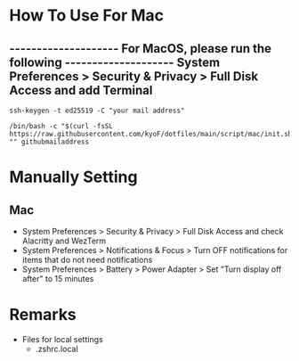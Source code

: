 # How To Use For Mac

-------------------- For MacOS, please run the following --------------------
System Preferences > Security & Privacy > Full Disk Access and add Terminal
-----------------------------------------------------------------------------

```
ssh-keygen -t ed25519 -C "your mail address"
```

```
/bin/bash -c "$(curl -fsSL https://raw.githubusercontent.com/kyoF/dotfiles/main/script/mac/init.sh)" "" githubmailaddress
```

# Manually Setting
## Mac
* System Preferences > Security & Privacy > Full Disk Access and check Alacritty and WezTerm
* System Preferences > Notifications & Focus > Turn OFF notifications for items that do not need notifications
* System Preferences > Battery > Power Adapter > Set "Turn display off after" to 15 minutes

# Remarks
* Files for local settings
    * .zshrc.local
